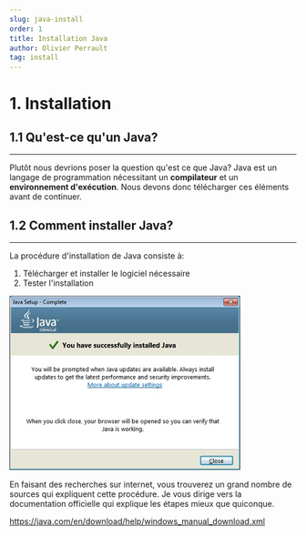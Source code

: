 ```yaml
---
slug: java-install
order: 1
title: Installation Java
author: Olivier Perrault
tag: install
---
```


# 1. Installation

## 1.1 Qu'est-ce qu'un Java?
---
Plutôt nous devrions poser la question qu'est ce que Java? Java est un langage de programmation nécessitant un **compilateur** et un **environnement d'exécution**. Nous devons donc télécharger ces éléments avant de continuer. 

## 1.2 Comment installer Java?
---

La procédure d'installation de Java consiste à:
1. Télécharger et installer le logiciel nécessaire
2. Tester l'installation

<img class="center" src="../../assets/install/java_finish-en.jpg"/>

En faisant des recherches sur internet, vous trouverez un grand nombre de sources qui expliquent cette procédure. Je vous dirige vers la documentation officielle qui explique les étapes mieux que quiconque.

https://java.com/en/download/help/windows_manual_download.xml